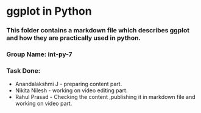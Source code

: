 # ggplot in Python
### This folder contains a markdown file which describes ggplot and how they are practically used in python.
### Group Name: int-py-7
### Task Done:
<ul>
    <li>Anandalakshmi J - preparing content part.</li> 
    <li>Nikita Nilesh - working on video editing part.</li>
    <li>Rahul Prasad - Checking the content ,publishing it in markdown file and working on video part.</li>
</ul>  
